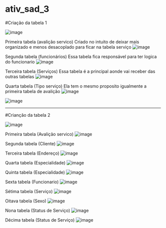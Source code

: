 # ativ_sad_3


#Criação da tabela 1

![image](https://github.com/Matheuslira931/ativ_sad_3/assets/67758248/63c05385-bf82-4ce0-8888-f9dded74baa6)

Primeira tabela (avalição servico)
Criado no intuito de deixar mais organizado e menos desacoplado para ficar na tabela serviço
![image](https://github.com/Matheuslira931/ativ_sad_3/assets/67758248/7a1f3b54-bbcc-489f-9be1-0db2d7290eec)

Segunda tabela (funcionários)
Essa tabela fica responsável para ter logica do funcionario
![image](https://github.com/Matheuslira931/ativ_sad_3/assets/67758248/88a3c7ee-3f7e-469f-b5c7-609302d47c92)

Terceira tabela (Serviços)
Essa tabela é a principal aonde vai receber das outras tabelas
![image](https://github.com/Matheuslira931/ativ_sad_3/assets/67758248/fc0ac91b-52aa-4f01-a496-f11b39601a0f)

Quarta tabela (Tipo serviço)
Ela tem o mesmo proposito igualmente a primeira tabela de avalição 
![image](https://github.com/Matheuslira931/ativ_sad_3/assets/67758248/a9fe9f04-7783-4f0a-bfab-a5e203d0c14e)


![image](https://github.com/Matheuslira931/ativ_sad_3/assets/67758248/85a2b8df-7c6f-4b43-b5d8-c8ddf634c8df)


_______________


#Crianção da tabela 2

![image](https://github.com/Matheuslira931/ativ_sad_3/assets/88988394/9d917466-e312-4d03-ac78-370b8561fb52)

Primeira tabela (Avalição servico)
![image](https://github.com/Matheuslira931/ativ_sad_3/assets/88988394/1cf3999f-72af-4e50-8b0d-d20dc25416e4)

Segunda tabela (Cliente)
![image](https://github.com/Matheuslira931/ativ_sad_3/assets/88988394/6d193ddc-707b-4f5b-b227-2a9d446dcfd7)

Terceira tabela (Endereço)
![image](https://github.com/Matheuslira931/ativ_sad_3/assets/88988394/3e0462be-9dcd-4dc7-a621-6bde751de6d2)

Quarta tabela (Especialidade)
![image](https://github.com/Matheuslira931/ativ_sad_3/assets/88988394/623414ae-9a84-4dd4-b0a4-8d27f921129f)

Quinta tabela (Especialidade)
![image](https://github.com/Matheuslira931/ativ_sad_3/assets/88988394/1e1512b5-083d-4541-9121-22fc6a9f2ccc)

Sexta tabela (Funcionario)
![image](https://github.com/Matheuslira931/ativ_sad_3/assets/88988394/1f3aa5c9-365b-4165-b776-c99c48b7666d)

Sétima tabela (Serviço)
![image](https://github.com/Matheuslira931/ativ_sad_3/assets/88988394/cab067ed-5c5a-4606-9572-220215a23894)

Oitava tabela (Sexo)
![image](https://github.com/Matheuslira931/ativ_sad_3/assets/88988394/6fd27f9a-8907-40bf-a164-ee525bb5768a)

Nona tabela (Status de Serviço)
![image](https://github.com/Matheuslira931/ativ_sad_3/assets/88988394/0e2b161a-0c6e-43f5-98fe-390a1fd594f7)

Décima tabela (Status de Serviço)
![image](https://github.com/Matheuslira931/ativ_sad_3/assets/88988394/ea76aadc-1208-48a9-9086-881191e037f4)





